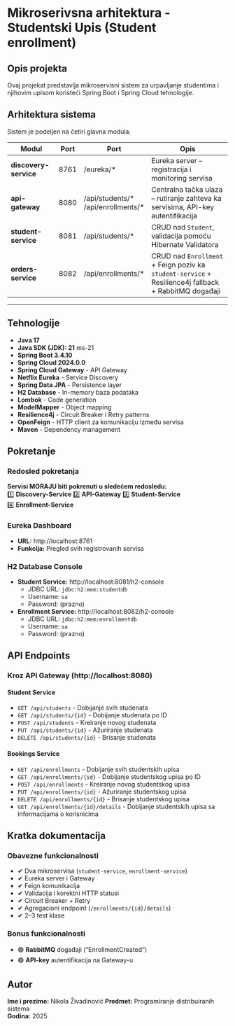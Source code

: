 # Mikroserivsna arhitektura - Studentski Upis (Student enrollment)

## Opis projekta
Ovaj projekat predstavlja mikroservisni sistem za urpavljanje studentima i njihovim upisom koristeći Spring Boot i Spring Cloud tehnologije.

## Arhitektura sistema
Sistem je podeljen na četiri glavna modula:

| Modul | Port | Port | Opis |
|-------|------|------|------|
| **discovery-service** | 8761 | /eureka/* | Eureka server – registracija i monitoring servisa |
| **api-gateway** | 8080 | /api/students/* <br> /api/enrollments/* | Centralna tačka ulaza – rutiranje zahteva ka servisima, API-key autentifikacija |
| **student-service** | 8081 | /api/students/* | CRUD nad `Student`, validacija pomoću Hibernate Validatora |
| **orders-service** | 8082 | /api/enrollments/* | CRUD nad `Enrollment` + Feign poziv ka `student-service` + Resilience4j fallback + RabbitMQ događaji |

---
## Tehnologije

- **Java 17**
- **Java SDK (JDK): 21** ms-21
- **Spring Boot 3.4.10**
- **Spring Cloud 2024.0.0**
- **Spring Cloud Gateway** - API Gateway
- **Netflix Eureka** - Service Discovery
- **Spring Data JPA** - Persistence layer
- **H2 Database** - In-memory baza podataka
- **Lombok** - Code generation
- **ModelMapper** - Object mapping
- **Resilience4j** - Circuit Breaker i Retry patterns
- **OpenFeign** - HTTP client za komunikaciju između servisa
- **Maven** - Dependency management

## Pokretanje 
### Redosled pokretanja
**Servisi MORAJU biti pokrenuti u sledećem redosledu:**<br>
1️⃣ **Discovery-Service** 
2️⃣ **API-Gateway**
3️⃣ **Student-Service**  
4️⃣ **Enrollment-Service**

### Eureka Dashboard
- **URL:** http://localhost:8761
- **Funkcija:** Pregled svih registrovanih servisa

### H2 Database Console
- **Student Service:** http://localhost:8081/h2-console
  - JDBC URL: `jdbc:h2:mem:studentdb`
  - Username: `sa`
  - Password: (prazno)
- **Enrollment Service:** http://localhost:8082/h2-console
  - JDBC URL: `jdbc:h2:mem:enrollmentdb`
  - Username: `sa`
  - Password: (prazno)

## API Endpoints

### Kroz API Gateway (http://localhost:8080)

#### Student Service
- `GET /api/students` - Dobijanje svih studenata
- `GET /api/students/{id}` - Dobijanje studenata po ID
- `POST /api/students` - Kreiranje novog studenata
- `PUT /api/students/{id}` - Ažuriranje studenata
- `DELETE /api/students/{id}` - Brisanje studenata

#### Bookings Service
- `GET /api/enrollments` - Dobijanje svih studentskih upisa
- `GET /api/enrollments/{id}` - Dobijanje studentskog upisa po ID
- `POST /api/enrollments` - Kreiranje novog studentskog upisa
- `PUT /api/enrollments/{id}` - Ažuriranje studentskog upisa
- `DELETE /api/enrollments/{id}` - Brisanje studentskog upisa
- `GET /api/enrollments/{id}/details` - Dobijanje studentskih upisa sa informacijama o korisnicima

## Kratka dokumentacija

### Obavezne funkcionalnosti
- ✔ Dva mikroservisa (`student-service`, `enrollment-service`)  
- ✔ Eureka server i Gateway  
- ✔ Feign komunikacija  
- ✔ Validacija i korektni HTTP statusi  
- ✔ Circuit Breaker + Retry  
- ✔ Agregacioni endpoint (`/enrollments/{id}/details`)  
- ✔ 2–3 test klase  

### Bonus funkcionalnosti
- 🟢 **RabbitMQ** događaji (“EnrollmentCreated”)  
- 🟢 **API-key** autentifikacija na Gateway-u 

## Autor
**Ime i prezime:** Nikola Živadinović
**Predmet:** Programiranje distribuiranih sistema  
**Godina:** 2025 